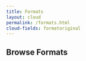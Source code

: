 ```yaml
---
title: Formats
layout: cloud
permalink: /formats.html
cloud-fields: formatoriginal
---
```


## Browse Formats
